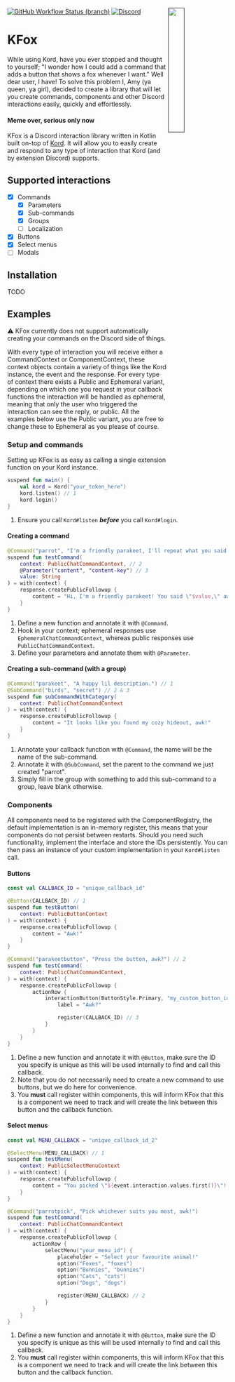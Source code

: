 <a href=""><img align="right" src="https://zerotwo.bot/logo.webp" width=27%></a>

[![GitHub Workflow Status (branch)](https://img.shields.io/github/workflow/status/ZeroTwo-Bot/KFox/CI/master?logo=github&&style=for-the-badge)](https://github.com/ZeroTwo-Bot/KFox/actions)
[![Discord](https://img.shields.io/static/v1?label=Discord&message=Click%20here&color=7289DA&style=for-the-badge&logo=discord)](https://zerotwo.link/support)

# KFox

While using Kord, have you ever stopped and thought to yourself; "I wonder how I could add a command
that adds a button that shows a fox whenever I want." Well dear user, I have!
To solve this problem I, Amy (ya queen, ya girl), decided to create a library that will let you
create commands, components and other Discord interactions easily, quickly and effortlessly.

#### Meme over, serious only now

KFox is a Discord interaction library written in Kotlin built on-top of [Kord](https://kord.dev/).
It will allow you to easily create and respond to any type of interaction that Kord (and by extension Discord) supports.

## Supported interactions

- [x] Commands
    - [x] Parameters
    - [x] Sub-commands
    - [x] Groups
    - [ ] Localization
- [x] Buttons
- [x] Select menus
- [ ] Modals

## Installation

TODO

## Examples

⚠️ KFox currently does not support automatically creating your commands on the Discord side of things.

With every type of interaction you will receive either a CommandContext or ComponentContext, these context
objects contain a variety of things like the Kord instance, the event and the response. For every type of
context there exists a Public and Ephemeral variant, depending on which one you request in your callback functions
the interaction will be handled as ephemeral, meaning that only the user who triggered the interaction can see
the reply, or public. All the examples below use the Public variant, you are free to change these to Ephemeral
as you please of course.

### Setup and commands

Setting up KFox is as easy as calling a single extension function on your Kord instance.

```kotlin
suspend fun main() {
    val kord = Kord("your_token_here")
    kord.listen() // 1
    kord.login()
}
```

1. Ensure you call `Kord#listen` ***before*** you call `Kord#login`.

#### Creating a command

```kotlin
@Command("parrot", "I'm a friendly parakeet, I'll repeat what you said awk!") // 1
suspend fun testCommand(
    context: PublicChatCommandContext, // 2
    @Parameter("content", "content-key") // 3
    value: String
) = with(context) {
    response.createPublicFollowup {
        content = "Hi, I'm a friendly parakeet! You said \"$value,\" awk!"
    }
}
```

1. Define a new function and annotate it with `@Command`.
2. Hook in your context; ephemeral responses use `EphemeralChatCommandContext`,
   whereas public responses use `PublicChatCommandContext`.
3. Define your parameters and annotate them with `@Parameter`.

#### Creating a sub-command (with a group)

```kotlin
@Command("parakeet", "A happy lil description.") // 1
@SubCommand("birds", "secret") // 2 & 3
suspend fun subCommandWithCategory(
    context: PublicChatCommandContext
) = with(context) {
    response.createPublicFollowup {
        content = "It looks like you found my cozy hideout, awk!"
    }
}
```

1. Annotate your callback function with `@Command`, the name will be the name of the sub-command.
2. Annotate it with `@SubCommand`, set the parent to the command we just created "parrot".
3. Simply fill in the group with something to add this sub-command to a group, leave blank otherwise.

### Components

All components need to be registered with the ComponentRegistry, the default implementation is an in-memory register,
this means that your components do not persist between restarts. Should you need such functionality, implement the
interface and store the IDs persistently. You can then pass an instance of your custom implementation in
your `Kord#listen` call.

#### Buttons

```kotlin
const val CALLBACK_ID = "unique_callback_id"

@Button(CALLBACK_ID) // 1
suspend fun testButton(
    context: PublicButtonContext
) = with(context) {
    response.createPublicFollowup {
        content = "Awk!"
    }
}

@Command("parakeetbutton", "Press the button, awk?") // 2
suspend fun testCommand(
    context: PublicChatCommandContext,
) = with(context) {
    response.createPublicFollowup {
        actionRow {
            interactionButton(ButtonStyle.Primary, "my_custom_button_id") {
                label = "Awk?"

                register(CALLBACK_ID) // 3
            }
        }
    }
}
```

1. Define a new function and annotate it with `@Button`, make sure the ID you specify is unique as this will be
   used internally to find and call this callback.
2. Note that you do not necessarily need to create a new command to use buttons, but we do here for convenience.
3. You **must** call register within components, this will inform KFox that this is a component we need to track
   and will create the link between this button and the callback function.

#### Select menus

```kotlin
const val MENU_CALLBACK = "unique_callback_id_2"

@SelectMenu(MENU_CALLBACK) // 1
suspend fun testMenu(
    context: PublicSelectMenuContext
) = with(context) {
    response.createPublicFollowup {
        content = "You picked \"${event.interaction.values.first()}\"! Awk!"
    }
}

@Command("parrotpick", "Pick whichever suits you most, awk!")
suspend fun testCommand(
    context: PublicChatCommandContext
) = with(context) {
    response.createPublicFollowup {
        actionRow {
            selectMenu("your_menu_id") {
                placeholder = "Select your favourite animal!"
                option("Foxes", "foxes")
                option("Bunnies", "bunnies")
                option("Cats", "cats")
                option("Dogs", "dogs")

                register(MENU_CALLBACK) // 2
            }
        }
    }
}
```

1. Define a new function and annotate it with `@Button`, make sure the ID you specify is unique as this will be
   used internally to find and call this callback.
2. You **must** call register within components, this will inform KFox that this is a component we need to track
   and will create the link between this button and the callback function.
